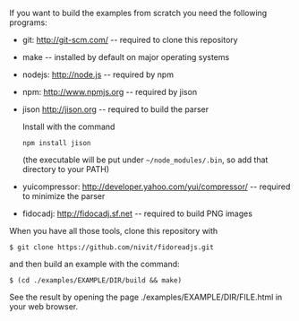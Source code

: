 If you want to build the examples from scratch you need the following programs:

  * git: http://git-scm.com/ -- required to clone this repository
  * make -- installed by default on major operating systems
  * nodejs: http://node.js -- required by npm
  * npm: http://www.npmjs.org -- required by jison
  * jison http://jison.org -- required to build the parser

    Install with the command
    
      `npm install jison`

      (the executable will be put under `~/node_modules/.bin`, so add that
       directory to your PATH)

  * yuicompressor: http://developer.yahoo.com/yui/compressor/ -- required to
    minimize the parser

  * fidocadj: http://fidocadj.sf.net -- required to build PNG images

When you have all those tools, clone this repository with

  `$ git clone https://github.com/nivit/fidoreadjs.git`

and then build an example with the command:

  `$ (cd ./examples/EXAMPLE/DIR/build && make)`

See the result by opening the page ./examples/EXAMPLE/DIR/FILE.html in your
web browser.
